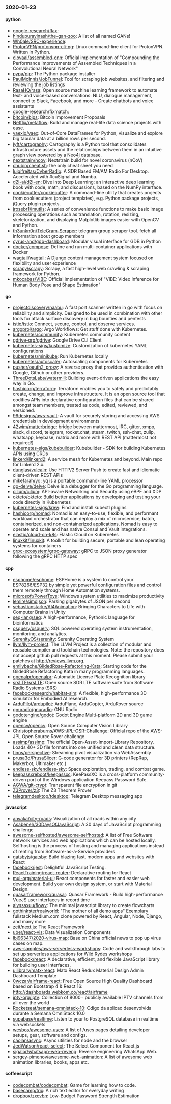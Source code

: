 ### 2020-01-23

#### python
* [google-research/flax](https://github.com/google-research/flax): 
* [hindupuravinash/the-gan-zoo](https://github.com/hindupuravinash/the-gan-zoo): A list of all named GANs!
* [Wh0ale/SRC-experience](https://github.com/Wh0ale/SRC-experience): 
* [ProtonVPN/protonvpn-cli-ng](https://github.com/ProtonVPN/protonvpn-cli-ng): Linux command-line client for ProtonVPN. Written in Python.
* [clovaai/assembled-cnn](https://github.com/clovaai/assembled-cnn): Official implementation of "Compounding the Performance Improvements of Assembled Techniques in a Convolutional Neural Network"
* [pypa/pip](https://github.com/pypa/pip): The Python package installer
* [PaulMcInnis/JobFunnel](https://github.com/PaulMcInnis/JobFunnel): Tool for scraping job websites, and filtering and reviewing the job listings
* [RasaHQ/rasa](https://github.com/RasaHQ/rasa):  Open source machine learning framework to automate text- and voice-based conversations: NLU, dialogue management, connect to Slack, Facebook, and more - Create chatbots and voice assistants
* [google-research/fixmatch](https://github.com/google-research/fixmatch): 
* [bitcoin/bips](https://github.com/bitcoin/bips): Bitcoin Improvement Proposals
* [Netflix/metaflow](https://github.com/Netflix/metaflow): Build and manage real-life data science projects with ease.
* [vaexio/vaex](https://github.com/vaexio/vaex): Out-of-Core DataFrames for Python, visualize and explore big tabular data at a billion rows per second.
* [lyft/cartography](https://github.com/lyft/cartography): Cartography is a Python tool that consolidates infrastructure assets and the relationships between them in an intuitive graph view powered by a Neo4j database.
* [nextstrain/ncov](https://github.com/nextstrain/ncov): Nextstrain build for novel coronavirus (nCoV)
* [chubin/cheat.sh](https://github.com/chubin/cheat.sh): the only cheat sheet you need
* [luigifreitas/CyberRadio](https://github.com/luigifreitas/CyberRadio):  A SDR Based FM/AM Radio For Desktop. Accelerated with #cuSignal and Numba.
* [d2l-ai/d2l-en](https://github.com/d2l-ai/d2l-en): Dive into Deep Learning: an interactive deep learning book with code, math, and discussions, based on the NumPy interface.
* [cookiecutter/cookiecutter](https://github.com/cookiecutter/cookiecutter): A command-line utility that creates projects from cookiecutters (project templates), e.g. Python package projects, jQuery plugin projects.
* [jrosebr1/imutils](https://github.com/jrosebr1/imutils): A series of convenience functions to make basic image processing operations such as translation, rotation, resizing, skeletonization, and displaying Matplotlib images easier with OpenCV and Python.
* [th3unkn0n/TeleGram-Scraper](https://github.com/th3unkn0n/TeleGram-Scraper): telegram group scraper tool. fetch all information about group members
* [cyrus-and/gdb-dashboard](https://github.com/cyrus-and/gdb-dashboard): Modular visual interface for GDB in Python
* [docker/compose](https://github.com/docker/compose): Define and run multi-container applications with Docker
* [wagtail/wagtail](https://github.com/wagtail/wagtail): A Django content management system focused on flexibility and user experience
* [scrapy/scrapy](https://github.com/scrapy/scrapy): Scrapy, a fast high-level web crawling & scraping framework for Python.
* [mkocabas/VIBE](https://github.com/mkocabas/VIBE): Official implementation of "VIBE: Video Inference for Human Body Pose and Shape Estimation"

#### go
* [projectdiscovery/naabu](https://github.com/projectdiscovery/naabu): A fast port scanner written in go with focus on reliability and simplicity. Designed to be used in combination with other tools for attack surface discovery in bug bounties and pentests
* [istio/istio](https://github.com/istio/istio): Connect, secure, control, and observe services.
* [argoproj/argo](https://github.com/argoproj/argo): Argo Workflows: Get stuff done with Kubernetes.
* [kubernetes/community](https://github.com/kubernetes/community): Kubernetes community content
* [gdrive-org/gdrive](https://github.com/gdrive-org/gdrive): Google Drive CLI Client
* [kubernetes-sigs/kustomize](https://github.com/kubernetes-sigs/kustomize): Customization of kubernetes YAML configurations
* [kubernetes/minikube](https://github.com/kubernetes/minikube): Run Kubernetes locally
* [kubernetes/autoscaler](https://github.com/kubernetes/autoscaler): Autoscaling components for Kubernetes
* [pusher/oauth2_proxy](https://github.com/pusher/oauth2_proxy): A reverse proxy that provides authentication with Google, Github or other providers.
* [ThreeDotsLabs/watermill](https://github.com/ThreeDotsLabs/watermill): Building event-driven applications the easy way in Go.
* [hashicorp/terraform](https://github.com/hashicorp/terraform): Terraform enables you to safely and predictably create, change, and improve infrastructure. It is an open source tool that codifies APIs into declarative configuration files that can be shared amongst team members, treated as code, edited, reviewed, and versioned.
* [99designs/aws-vault](https://github.com/99designs/aws-vault): A vault for securely storing and accessing AWS credentials in development environments
* [42wim/matterbridge](https://github.com/42wim/matterbridge): bridge between mattermost, IRC, gitter, xmpp, slack, discord, telegram, rocket.chat, steam, twitch, ssh-chat, zulip, whatsapp, keybase, matrix and more with REST API (mattermost not required!)
* [kubernetes-sigs/kubebuilder](https://github.com/kubernetes-sigs/kubebuilder): Kubebuilder - SDK for building Kubernetes APIs using CRDs
* [linkerd/linkerd2](https://github.com/linkerd/linkerd2): A service mesh for Kubernetes and beyond. Main repo for Linkerd 2.x.
* [dunglas/vulcain](https://github.com/dunglas/vulcain): Use HTTP/2 Server Push to create fast and idiomatic client-driven REST APIs
* [mikefarah/yq](https://github.com/mikefarah/yq): yq is a portable command-line YAML processor
* [go-delve/delve](https://github.com/go-delve/delve): Delve is a debugger for the Go programming language.
* [cilium/cilium](https://github.com/cilium/cilium): API-aware Networking and Security using eBPF and XDP
* [okteto/okteto](https://github.com/okteto/okteto): Build better applications by developing and testing your code directly in Kubernetes
* [kubernetes-sigs/krew](https://github.com/kubernetes-sigs/krew):  Find and install kubectl plugins
* [hashicorp/nomad](https://github.com/hashicorp/nomad): Nomad is an easy-to-use, flexible, and performant workload orchestrator that can deploy a mix of microservice, batch, containerized, and non-containerized applications. Nomad is easy to operate and scale and has native Consul and Vault integrations.
* [elastic/cloud-on-k8s](https://github.com/elastic/cloud-on-k8s): Elastic Cloud on Kubernetes
* [linuxkit/linuxkit](https://github.com/linuxkit/linuxkit): A toolkit for building secure, portable and lean operating systems for containers
* [grpc-ecosystem/grpc-gateway](https://github.com/grpc-ecosystem/grpc-gateway): gRPC to JSON proxy generator following the gRPC HTTP spec

#### cpp
* [esphome/esphome](https://github.com/esphome/esphome): ESPHome is a system to control your ESP8266/ESP32 by simple yet powerful configuration files and control them remotely through Home Automation systems.
* [microsoft/PowerToys](https://github.com/microsoft/PowerToys): Windows system utilities to maximize productivity
* [lemire/simdjson](https://github.com/lemire/simdjson): Parsing gigabytes of JSON per second
* [sebastianstarke/AI4Animation](https://github.com/sebastianstarke/AI4Animation): Bringing Characters to Life with Computer Brains in Unity
* [seq-lang/seq](https://github.com/seq-lang/seq): A high-performance, Pythonic language for bioinformatics
* [osquery/osquery](https://github.com/osquery/osquery): SQL powered operating system instrumentation, monitoring, and analytics.
* [SerenityOS/serenity](https://github.com/SerenityOS/serenity): Serenity Operating System
* [llvm/llvm-project](https://github.com/llvm/llvm-project): The LLVM Project is a collection of modular and reusable compiler and toolchain technologies. Note: the repository does not accept github pull requests at this moment. Please submit your patches at http://reviews.llvm.org.
* [emilybache/GildedRose-Refactoring-Kata](https://github.com/emilybache/GildedRose-Refactoring-Kata): Starting code for the GildedRose Refactoring Kata in many programming languages.
* [openalpr/openalpr](https://github.com/openalpr/openalpr): Automatic License Plate Recognition library
* [srsLTE/srsLTE](https://github.com/srsLTE/srsLTE): Open source SDR LTE software suite from Software Radio Systems (SRS)
* [facebookresearch/habitat-sim](https://github.com/facebookresearch/habitat-sim): A flexible, high-performance 3D simulator for Embodied AI research.
* [ArduPilot/ardupilot](https://github.com/ArduPilot/ardupilot): ArduPlane, ArduCopter, ArduRover source
* [gnuradio/gnuradio](https://github.com/gnuradio/gnuradio): GNU Radio
* [godotengine/godot](https://github.com/godotengine/godot): Godot Engine  Multi-platform 2D and 3D game engine
* [opencv/opencv](https://github.com/opencv/opencv): Open Source Computer Vision Library
* [Christopheraburns/AWS-JPL-OSR-Challenge](https://github.com/Christopheraburns/AWS-JPL-OSR-Challenge): Official repo of the AWS-JPL Open Source Rover challenge
* [assimp/assimp](https://github.com/assimp/assimp): The official Open-Asset-Import-Library Repository. Loads 40+ 3D file formats into one unified and clean data structure.
* [finos/perspective](https://github.com/finos/perspective): Streaming pivot visualization via WebAssembly
* [prusa3d/PrusaSlicer](https://github.com/prusa3d/PrusaSlicer): G-code generator for 3D printers (RepRap, Makerbot, Ultimaker etc.)
* [endless-sky/endless-sky](https://github.com/endless-sky/endless-sky): Space exploration, trading, and combat game.
* [keepassxreboot/keepassxc](https://github.com/keepassxreboot/keepassxc): KeePassXC is a cross-platform community-driven port of the Windows application Keepass Password Safe.
* [AGWA/git-crypt](https://github.com/AGWA/git-crypt): Transparent file encryption in git
* [Z3Prover/z3](https://github.com/Z3Prover/z3): The Z3 Theorem Prover
* [telegramdesktop/tdesktop](https://github.com/telegramdesktop/tdesktop): Telegram Desktop messaging app

#### javascript
* [anvaka/city-roads](https://github.com/anvaka/city-roads): Visualization of all roads within any city
* [Asabeneh/30DaysOfJavaScript](https://github.com/Asabeneh/30DaysOfJavaScript): A 30 days of JavaScript programming challenge
* [awesome-selfhosted/awesome-selfhosted](https://github.com/awesome-selfhosted/awesome-selfhosted): A list of Free Software network services and web applications which can be hosted locally. Selfhosting is the process of hosting and managing applications instead of renting from Software-as-a-Service providers
* [gatsbyjs/gatsby](https://github.com/gatsbyjs/gatsby): Build blazing fast, modern apps and websites with React
* [facebook/jest](https://github.com/facebook/jest): Delightful JavaScript Testing.
* [ReactTraining/react-router](https://github.com/ReactTraining/react-router): Declarative routing for React
* [mui-org/material-ui](https://github.com/mui-org/material-ui): React components for faster and easier web development. Build your own design system, or start with Material Design.
* [quasarframework/quasar](https://github.com/quasarframework/quasar): Quasar Framework - Build high-performance VueJS user interfaces in record time
* [alyssaxuu/flowy](https://github.com/alyssaxuu/flowy): The minimal javascript library to create flowcharts 
* [gothinkster/realworld](https://github.com/gothinkster/realworld): "The mother of all demo apps"  Exemplary fullstack Medium.com clone powered by React, Angular, Node, Django, and many more 
* [zeit/next.js](https://github.com/zeit/next.js): The React Framework
* [uber/react-vis](https://github.com/uber/react-vis): Data Visualization Components
* [lbj96347/2020-virus-map](https://github.com/lbj96347/2020-virus-map): Base on China official news to pop up virus cases on map. 
* [aws-samples/aws-serverless-workshops](https://github.com/aws-samples/aws-serverless-workshops): Code and walkthrough labs to set up serverless applications for Wild Rydes workshops
* [facebook/react](https://github.com/facebook/react): A declarative, efficient, and flexible JavaScript library for building user interfaces.
* [uilibrary/matx-react](https://github.com/uilibrary/matx-react): Matx React Redux Material Design Admin Dashboard Template
* [0wczar/airframe-react](https://github.com/0wczar/airframe-react): Free Open Source High Quality Dashboard based on Bootstrap 4 & React 16: http://dashboards.webkom.co/react/airframe
* [iptv-org/iptv](https://github.com/iptv-org/iptv): Collection of 8000+ publicly available IPTV channels from all over the world
* [Rocketseat/semana-omnistack-10](https://github.com/Rocketseat/semana-omnistack-10): Cdigo da aplicao desenvolvida durante a Semana OmniStack 10.0 
* [supabase/realtime](https://github.com/supabase/realtime): Listen to your to PostgreSQL database in realtime via websockets
* [wesbos/awesome-uses](https://github.com/wesbos/awesome-uses): A list of /uses pages detailing developer setups, gear, software and configs.
* [caolan/async](https://github.com/caolan/async): Async utilities for node and the browser
* [JedWatson/react-select](https://github.com/JedWatson/react-select): The Select Component for React.js
* [sigalor/whatsapp-web-reveng](https://github.com/sigalor/whatsapp-web-reveng): Reverse engineering WhatsApp Web.
* [sergey-pimenov/awesome-web-animation](https://github.com/sergey-pimenov/awesome-web-animation): A list of awesome web animation libraries, books, apps etc.

#### coffeescript
* [codecombat/codecombat](https://github.com/codecombat/codecombat): Game for learning how to code.
* [basecamp/trix](https://github.com/basecamp/trix): A rich text editor for everyday writing
* [dropbox/zxcvbn](https://github.com/dropbox/zxcvbn): Low-Budget Password Strength Estimation
